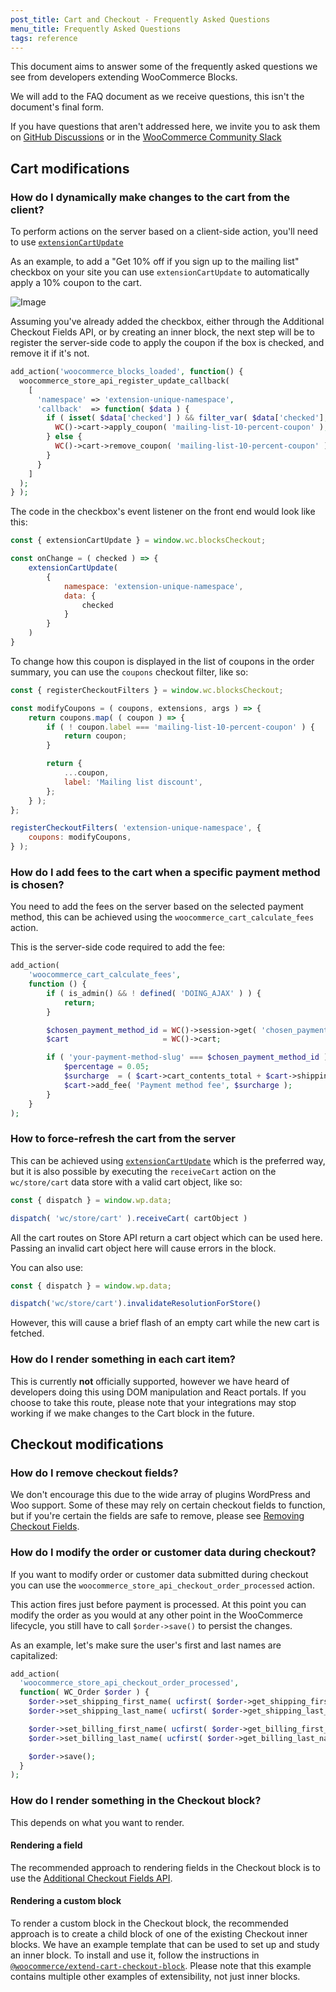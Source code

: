 ```yaml
---
post_title: Cart and Checkout - Frequently Asked Questions
menu_title: Frequently Asked Questions
tags: reference
---
```

<!-- markdownlint-disable MD041 -->

This document aims to answer some of the frequently asked questions we see from developers extending WooCommerce Blocks.

We will add to the FAQ document as we receive questions, this isn't the document's final form.

If you have questions that aren't addressed here, we invite you to ask them on [GitHub Discussions](https://github.com/woocommerce/woocommerce/discussions) or in the [WooCommerce Community Slack](https://woocommerce.com/community-slack/)

## Cart modifications

### How do I dynamically make changes to the cart from the client?

To perform actions on the server based on a client-side action, you'll need to use [`extensionCartUpdate`](https://github.com/woocommerce/woocommerce/blob/trunk/plugins/woocommerce-blocks/docs/third-party-developers/extensibility/rest-api/extend-rest-api-update-cart.md)

As an example, to add a "Get 10% off if you sign up to the mailing list" checkbox on your site you can use `extensionCartUpdate` to automatically apply a 10% coupon to the cart.

![Image](https://github.com/user-attachments/assets/e0d114b1-4e4c-4b34-9675-5571136b36d0)

Assuming you've already added the checkbox, either through the Additional Checkout Fields API, or by creating an inner block, the next step will be to register the server-side code to apply the coupon if the box is checked, and remove it if it's not.

```php
add_action('woocommerce_blocks_loaded', function() {
  woocommerce_store_api_register_update_callback(
    [
      'namespace' => 'extension-unique-namespace',
      'callback'  => function( $data ) {
        if ( isset( $data['checked'] ) && filter_var( $data['checked'], FILTER_VALIDATE_BOOLEAN ) === true ) {
          WC()->cart->apply_coupon( 'mailing-list-10-percent-coupon' );
        } else {
          WC()->cart->remove_coupon( 'mailing-list-10-percent-coupon' );
        }
      }
    ]
  );
} );
```

The code in the checkbox's event listener on the front end would look like this:

```js
const { extensionCartUpdate } = window.wc.blocksCheckout;

const onChange = ( checked ) => {
    extensionCartUpdate(
        {
            namespace: 'extension-unique-namespace',
            data: {
                checked
            }  
        } 
    )
}
```

To change how this coupon is displayed in the list of coupons in the order summary, you can use the `coupons` checkout filter, like so:

```js
const { registerCheckoutFilters } = window.wc.blocksCheckout;

const modifyCoupons = ( coupons, extensions, args ) => {
	return coupons.map( ( coupon ) => {
		if ( ! coupon.label === 'mailing-list-10-percent-coupon' ) {
			return coupon;
		}

		return {
			...coupon,
			label: 'Mailing list discount',
		};
	} );
};

registerCheckoutFilters( 'extension-unique-namespace', {
	coupons: modifyCoupons,
} );
```

### How do I add fees to the cart when a specific payment method is chosen?

You need to add the fees on the server based on the selected payment method, this can be achieved using the `woocommerce_cart_calculate_fees` action.

This is the server-side code required to add the fee:

```php
add_action(
	'woocommerce_cart_calculate_fees',
	function () {
		if ( is_admin() && ! defined( 'DOING_AJAX' ) ) {
			return;
		}

		$chosen_payment_method_id = WC()->session->get( 'chosen_payment_method' );
		$cart                     = WC()->cart;

		if ( 'your-payment-method-slug' === $chosen_payment_method_id ) {
			$percentage = 0.05;
			$surcharge  = ( $cart->cart_contents_total + $cart->shipping_total ) * $percentage;
			$cart->add_fee( 'Payment method fee', $surcharge );
		}
	}
);
```

### How to force-refresh the cart from the server

This can be achieved using [`extensionCartUpdate`](https://github.com/woocommerce/woocommerce/blob/trunk/plugins/woocommerce-blocks/docs/third-party-developers/extensibility/rest-api/extend-rest-api-update-cart.md) which is the preferred way, but it is also possible by executing the `receiveCart` action on the `wc/store/cart` data store with a valid cart object, like so:

```js
const { dispatch } = window.wp.data;

dispatch( 'wc/store/cart' ).receiveCart( cartObject )
```

All the cart routes on Store API return a cart object which can be used here. Passing an invalid cart object here will cause errors in the block.

You can also use:

```js
const { dispatch } = window.wp.data;

dispatch('wc/store/cart').invalidateResolutionForStore()
```

However, this will cause a brief flash of an empty cart while the new cart is fetched.

### How do I render something in each cart item?

This is currently **not** officially supported, however we have heard of developers doing this using DOM manipulation and React portals. If you choose to take this route, please note that your integrations may stop working if we make changes to the Cart block in the future. 

## Checkout modifications

### How do I remove checkout fields?

We don't encourage this due to the wide array of plugins WordPress and Woo support. Some of these may rely on certain checkout fields to function, but if you're certain the fields are safe to remove, please see [Removing Checkout Fields](./removing-checkout-fields.md).

### How do I modify the order or customer data during checkout?

If you want to modify order or customer data submitted during checkout you can use the `woocommerce_store_api_checkout_order_processed` action.

This action fires just before payment is processed. At this point you can modify the order as you would at any other point in the WooCommerce lifecycle, you still have to call `$order->save()` to persist the changes.

As an example, let's make sure the user's first and last names are capitalized:

```php
add_action(
  'woocommerce_store_api_checkout_order_processed',
  function( WC_Order $order ) {
    $order->set_shipping_first_name( ucfirst( $order->get_shipping_first_name() ) );
    $order->set_shipping_last_name( ucfirst( $order->get_shipping_last_name() ) );

    $order->set_billing_first_name( ucfirst( $order->get_billing_first_name() ) );
    $order->set_billing_last_name( ucfirst( $order->get_billing_last_name() ) );

    $order->save();
  }
);
```

### How do I render something in the Checkout block?

This depends on what you want to render.

#### Rendering a field

The recommended approach to rendering fields in the Checkout block is to use the [Additional Checkout Fields API](https://developer.woocommerce.com/docs/cart-and-checkout-additional-checkout-fields/).

#### Rendering a custom block

To render a custom block in the Checkout block, the recommended approach is to create a child block of one of the existing Checkout inner blocks. We have an example template that can be used to set up and study an inner block. To install and use it, follow the instructions in [`@woocommerce/extend-cart-checkout-block`](https://github.com/woocommerce/woocommerce/blob/trunk/packages/js/extend-cart-checkout-block/README.md). Please note that this example contains multiple other examples of extensibility, not just inner blocks.
